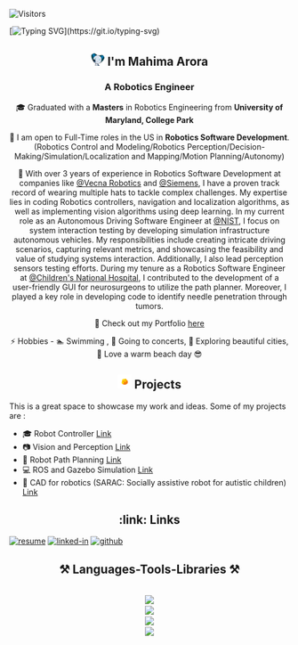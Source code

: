 ![Visitors](https://api.visitorbadge.io/api/visitors?path=https%3A%2F%2Fgithub.com%2Fmahimaarora2208&label=VISITORS&labelColor=%23dce775&countColor=%23697689)

[![Typing SVG](https://readme-typing-svg.herokuapp.com?font=Fira+Code&pause=1000&color=839FF7&random=false&width=435&lines=Welcome+to+my+GitHub+Page!)](https://git.io/typing-svg)

<h2 align="center">
    <img src="https://github.com/mahimaarora2208/mahimaarora2208/blob/main/wavingrobot.gif" height="25px" width="25px"> I'm Mahima Arora
</h2>
<h3 align="center">A Robotics Engineer</h3>
<div align="center">
    
 :mortar_board: Graduated with a **Masters** in Robotics Engineering from **University of Maryland, College Park** 

 🔭 I am open to Full-Time roles in the US in **Robotics Software Development**.
  <br> (Robotics Control and Modeling/Robotics Perception/Decision-Making/Simulation/Localization and Mapping/Motion Planning/Autonomy)

 💼 With over 3 years of experience in Robotics Software Development at companies like [@Vecna Robotics](https://www.vecnarobotics.com/) and [@Siemens](https://www.plm.automation.siemens.com/global/en/industries/small-medium-business/robotics/), I have a proven track record of wearing multiple hats to tackle complex challenges. My expertise lies in coding Robotics controllers, navigation and localization algorithms, as well as implementing vision algorithms using deep learning. In my current role as an Autonomous Driving Software Engineer at [@NIST](https://www.nist.gov/programs-projects/nist-automated-vehicles-program), I focus on system interaction testing by developing simulation infrastructure autonomous vehicles. My responsibilities include creating intricate driving scenarios, capturing relevant metrics, and showcasing the feasibility and value of studying systems interaction. Additionally, I also lead perception sensors testing efforts. During my tenure as a Robotics Software Engineer at [@Children's National Hospital](https://research.childrensnational.org/labs/medical-robotics), I contributed to the development of a user-friendly GUI for neurosurgeons to utilize the path planner. Moreover, I played a key role in developing code to identify needle penetration through tumors.

 🔦 Check out my Portfolio [here](https://mahimaarora2208.github.io/)

 ⚡ Hobbies - :swimmer: Swimming , :musical_note: Going to concerts, :statue_of_liberty: Exploring beautiful cities, :ocean: Love a warm beach day :sunglasses:
 </div>
 
<h2 align="center">
    <img src="https://github.com/mahimaarora2208/mahimaarora2208/blob/main/projects.gif" height="25px" width="25px"> Projects
</h2>

This is a great space to showcase my work and ideas. Some of my projects are :
- :mortar_board: Robot Controller [Link](https://github.com/mahimaarora2208/PID_Controller_TDD)
- :camera: Vision and Perception [Link](https://github.com/mahimaarora2208/Lane-Detection-and-Turn-Predeiction)
- :red_car: Robot Path Planning [Link](https://github.com/mahimaarora2208/Robot-Planning)
- :computer: ROS and Gazebo Simulation [Link](https://github.com/mahimaarora2208/part-pick-and-place-using-ur10)
- :hospital: CAD for robotics (SARAC: Socially assistive robot for autistic children) [Link](https://github.com/mahimaarora2208/Design-in-SolidWorks)

<h2 align="center">
    :link: Links
</h2>

[![resume](https://img.shields.io/badge/Resume-4285F4?style=for-the-badge&logo=read-the-docs&logoColor=white)](https://drive.google.com/file/d/1YN4k152iFCG-s0hSdUP2dmFw02vKa2wX/view?usp=drive_link)
[![linked-in](https://img.shields.io/badge/Linked_In-0077B5?style=for-the-badge&logo=LinkedIn&logoColor=white)](https://www.linkedin.com/in/mahima-arora2208/)
[![github](https://img.shields.io/badge/GitHub-000000?style=for-the-badge&logo=GitHub&logoColor=white)](https://github.com/mahimaarora2208)


<h2 align="center">⚒️ Languages-Tools-Libraries ⚒️</h2>
<br/>
<div align="center">
    <img src="https://skillicons.dev/icons?i=python,cpp,java,matlab,bash,cmake" /><br>
    <img src="https://skillicons.dev/icons?i=opencv,pytorch,tensorflow,unreal,unity" /><br>
    <img src="https://skillicons.dev/icons?i=github,anaconda,mysql,arduino,elasticsearch,git,selenium,gherkin,jenkins,latex" /><br>
    <img src="https://skillicons.dev/icons?i=vscode,linux,docker,postman,visualstudio,eclipse" />
      <!-- Custom Skill Badges -->
  
</div>
